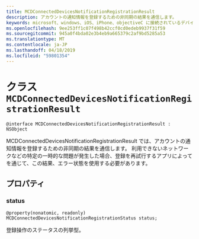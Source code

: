 ```yaml
---
title: MCDConnectedDevicesNotificationRegistrationResult
description: アカウントの通知情報を登録するための非同期の結果を通信します。
keywords: microsoft、windows、iOS、iPhone、objectiveC に接続されているデバイス、プロジェクトのローマ
ms.openlocfilehash: 9ee253ff1c07f498b42ccf0cd0edeb9937f31f59
ms.sourcegitcommit: 945a0f4bda02e3b4eb9a665379c2af9bd5285a53
ms.translationtype: MT
ms.contentlocale: ja-JP
ms.lasthandoff: 04/18/2019
ms.locfileid: "59801354"
---
```

# <a name="class-mcdconnecteddevicesnotificationregistrationresult"></a>クラス `MCDConnectedDevicesNotificationRegistrationResult` 

```
@interface MCDConnectedDevicesNotificationRegistrationResult : NSObject
```  
MCDConnectedDevicesNotificationRegistrationResult では、アカウントの通知情報を登録するための非同期の結果を通信します。 利用できないネットワークなどの特定の一時的な問題が発生した場合、登録を再試行するアプリによってを通じて、この結果、エラー状態を使用する必要があります。

## <a name="properties"></a>プロパティ

### <a name="status"></a>status

`@property(nonatomic, readonly) MCDConnectedDevicesNotificationRegistrationStatus status;`

登録操作のステータスの列挙型。